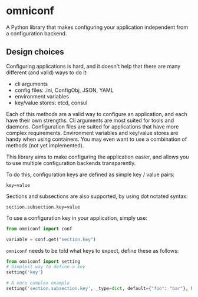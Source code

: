 omniconf
========

A Python library that makes configuring your application independent from a configuration backend.

Design choices
--------------

Configuring applications is hard, and it doesn't help that there are many different (and valid) ways to do it:

* cli arguments
* config files: .ini, ConfigObj, JSON, YAML
* environment variables
* key/value stores: etcd, consul

Each of this methods are a valid way to configure an application, and each have their own strengths. Cli arguments are most suited for tools and daemons. Configuration files are suited for applications that have more complex requirements. Environment variables and key/value stores are handy when using containers. You may even want to use a combination of methods (not yet implemented).

This library aims to make configuring the application easier, and allows you to use multiple configuration backends transparently.

To do this, configuration keys are defined as simple key / value pairs:

```
key=value
```

Sections and subsections are also supported, by using dot notated syntax:

```
section.subsection.key=value
```

To use a configuration key in your application, simply use:

```python
from omniconf import conf

variable = conf.get("section.key")
```

`omniconf` needs to be told what keys to expect, define these as follows:

```python
from omniconf import setting
# Simplest way to define a key
setting('key')

# A more complex example
setting('section.subsection.key', _type=dict, default={"foo": "bar"}, help="This is a very import key")
```
